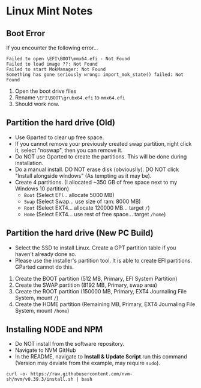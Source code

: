 # Linux Mint Notes
## Boot Error
If you encounter the following error...
```
Failed to open \EFI\BOOT\mmx64.efi - Not Found
Failed to load image ??: Not Found
Failed to start MokManager: Not Found
Something has gone seriously wrong: import_mok_state() failed: Not Found
```
1. Open the boot drive files
2. Rename `\EFI\BOOT\grubx64.efi` to `mmx64.efi`
3. Should work now.

## Partition the hard drive (Old)
- Use Gparted to clear up free space.
- If you cannot remove your previously created swap partition, right click it, select "noswap", then you can remove it.
- Do NOT use Gparted to create the partitions. This will be done during installation.
- Do a manual install. DO NOT erase disk (obviouslly). DO NOT click "Install alongside windows" (As tempting as it may be).
- Create 4 partitions. (I allocated ~350 GB of free space next to my Windows 10 partition)
  - `Boot` (Select EFI...  allocate 5000 MB)
  - `Swap` (Select Swap... use size of ram: 8000 MB)
  - `Root` (Select EXT4... allocate 120000 MB... target `/`)
  - `Home` (Select EXT4... use rest of free space... target `/home`)

## Partition the hard drive (New PC Build)
- Select the SSD to install Linux. Create a GPT partition table if you haven't already done so.
- Please use the installer's partition tool. It is able to create EFI partitions. GParted cannot do this.
1. Create the BOOT partition (512 MB, Primary, EFI System Partition)
2. Create the SWAP partition (8192 MB, Primary, swap area)
3. Create the ROOT partition (150000 MB, Primary, EXT4 Journaling File System, mount `/`)
4. Create the HOME partition (Remaining MB, Primary, EXT4 Journaling File System, mount `/home`)

## Installing NODE and NPM
- Do NOT install from the software repository.
- Navigate to NVM GitHub
- In the README, navigate to **Install & Update Script**.run this command (Version may deviate from the example, may require `sudo`).
```
curl -o- https://raw.githubusercontent.com/nvm-sh/nvm/v0.39.3/install.sh | bash
```
